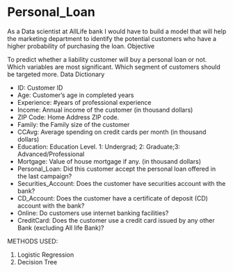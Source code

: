 # Personal_Loan
As a Data scientist at AllLife bank I would have to build a model that will help the marketing department to identify the potential customers who have a higher probability of purchasing the loan.
Objective

To predict whether a liability customer will buy a personal loan or not.
Which variables are most significant.
Which segment of customers should be targeted more.
Data Dictionary
* ID: Customer ID
* Age: Customer’s age in completed years
* Experience: #years of professional experience
* Income: Annual income of the customer (in thousand dollars)
* ZIP Code: Home Address ZIP code.
* Family: the Family size of the customer
* CCAvg: Average spending on credit cards per month (in thousand dollars)
* Education: Education Level. 1: Undergrad; 2: Graduate;3: Advanced/Professional
* Mortgage: Value of house mortgage if any. (in thousand dollars)
* Personal_Loan: Did this customer accept the personal loan offered in the last campaign?
* Securities_Account: Does the customer have securities account with the bank?
* CD_Account: Does the customer have a certificate of deposit (CD) account with the bank? 
* Online: Do customers use internet banking facilities?
* CreditCard: Does the customer use a credit card issued by any other Bank (excluding All life Bank)?

METHODS USED:
1. Logistic Regression
2. Decision Tree
